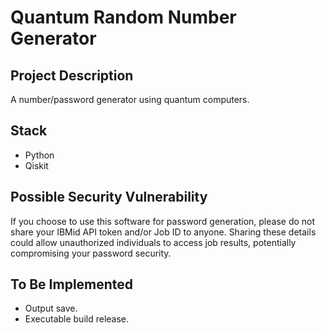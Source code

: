 # Quantum Random Number Generator 

## Project Description

A number/password generator using quantum computers.

## Stack

* Python
* Qiskit

## Possible Security Vulnerability

If you choose to use this software for password generation, please do not share your IBMid API token and/or Job ID to anyone.
Sharing these details could allow unauthorized individuals to access job results, potentially compromising your password security.

## To Be Implemented

* Output save.
* Executable build release.
